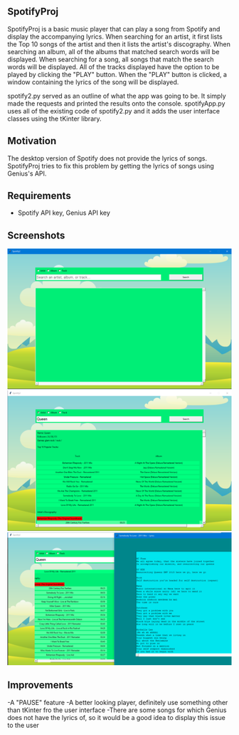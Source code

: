 ## SpotifyProj ##
SpotifyProj is a basic music player that can play a song from Spotify and display the accompanying lyrics. When searching for an artist, it first lists the Top 10 songs of the artist and then it lists the artist's discography. When searching an album, all of the albums that matched search words will be displayed. When searching for a song, all songs that match the search words will be displayed. All of the tracks displayed have the option to be played by clicking the "PLAY" button. When the "PLAY" button is clicked, a window containing the lyrics of the song will be displayed.

spotify2.py served as an outline of what the app was going to be. It simply made the requests and printed the results onto the console.
spotifyApp.py uses all of the existing code of spotify2.py and it adds the user interface classes using the tKinter library.

## Motivation ##
The desktop version of Spotify does not provide the lyrics of songs. SpotifyProj tries to fix this problem by getting the lyrics of songs
using Genius's API.

## Requirements ##
- Spotify API key, Genius API key

## Screenshots ##
<img src="ProjectShots/shot_overview.PNG" width=700 />
<img src="ProjectShots/shot_queen.PNG" width=700 />
<img src="ProjectShots/shot_lyrics.PNG" width=700 />

## Improvements ##
-A "PAUSE" feature
-A better looking player, definitely use something other than tKinter fro the user interface
-There are some songs for which Genius does not have the lyrics of, so it would be a good idea to display this issue to the user

